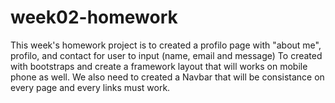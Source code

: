 # week02-homework
This week's homework project is to created a profilo page with "about me", profilo, and contact for user to input (name, email and message)
To created with bootstraps and create a framework layout that will works on mobile phone as well. We also need to created a Navbar that will be consistance on every page and every links must work. 
